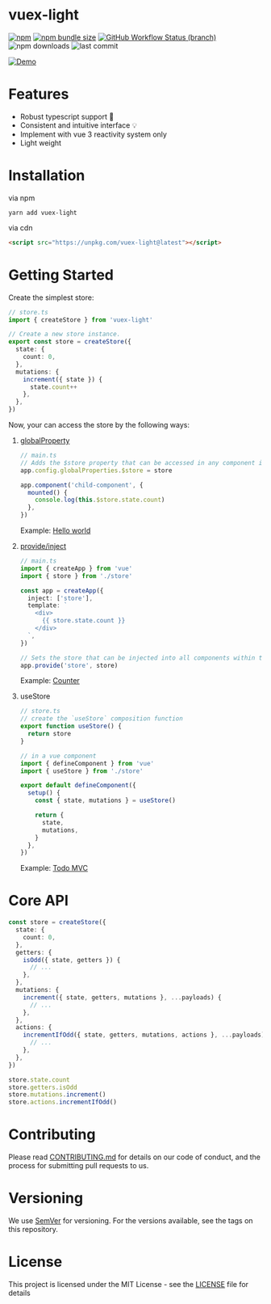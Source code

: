 # vuex-light

[![npm](https://img.shields.io/npm/v/vuex-light)](https://www.npmjs.com/package/vuex-light)
[![npm bundle size](https://img.shields.io/bundlephobia/min/vuex-light)](https://bundlephobia.com/result?p=vuex-light@latest)
[![GitHub Workflow Status (branch)](https://img.shields.io/github/workflow/status/js-cosmos/vuex-light/CI/main)](https://github.com/js-cosmos/vuex-light/actions?query=workflow%3ACI+branch%3Amain+)
![npm downloads](https://img.shields.io/npm/dm/vuex-light)
![last commit](https://img.shields.io/github/last-commit/js-cosmos/vuex-light/main)

[![Demo](./demo.gif)](https://codesandbox.io/s/github/js-cosmos/vuex-light/tree/main/examples/todomvc)

# Features

- Robust typescript support :muscle:
- Consistent and intuitive interface :bulb:
- Implement with vue 3 reactivity system only
- Light weight

# Installation

via npm

```
yarn add vuex-light
```

via cdn

```html
<script src="https://unpkg.com/vuex-light@latest"></script>
```

# Getting Started

Create the simplest store:

```ts
// store.ts
import { createStore } from 'vuex-light'

// Create a new store instance.
export const store = createStore({
  state: {
    count: 0,
  },
  mutations: {
    increment({ state }) {
      state.count++
    },
  },
})
```

Now, your can access the store by the following ways:

1. [globalProperty](https://v3.vuejs.org/api/application-config.html#globalproperties)

   ```ts
   // main.ts
   // Adds the $store property that can be accessed in any component instance inside the application.
   app.config.globalProperties.$store = store

   app.component('child-component', {
     mounted() {
       console.log(this.$store.state.count)
     },
   })
   ```

   Example: [Hello world](https://codesandbox.io/s/github/js-cosmos/vuex-light/tree/main/examples/hello-world)

2. [provide/inject](https://v3.vuejs.org/api/application-api.html#provide)

   ```ts
   // main.ts
   import { createApp } from 'vue'
   import { store } from './store'

   const app = createApp({
     inject: ['store'],
     template: `
       <div>
         {{ store.state.count }}
       </div>
     `,
   })

   // Sets the store that can be injected into all components within the application.
   app.provide('store', store)
   ```

   Example: [Counter](https://codesandbox.io/s/github/js-cosmos/vuex-light/tree/main/examples/counter)

3. useStore

   ```ts
   // store.ts
   // create the `useStore` composition function
   export function useStore() {
     return store
   }
   ```

   ```ts
   // in a vue component
   import { defineComponent } from 'vue'
   import { useStore } from './store'

   export default defineComponent({
     setup() {
       const { state, mutations } = useStore()

       return {
         state,
         mutations,
       }
     },
   })
   ```

   Example: [Todo MVC](https://codesandbox.io/s/github/js-cosmos/vuex-light/tree/main/examples/todomvc)

# Core API

```ts
const store = createStore({
  state: {
    count: 0,
  },
  getters: {
    isOdd({ state, getters }) {
      // ...
    },
  },
  mutations: {
    increment({ state, getters, mutations }, ...payloads) {
      // ...
    },
  },
  actions: {
    incrementIfOdd({ state, getters, mutations, actions }, ...payloads) {
      // ...
    },
  },
})

store.state.count
store.getters.isOdd
store.mutations.increment()
store.actions.incrementIfOdd()
```

# Contributing

Please read [CONTRIBUTING.md](/CONTRIBUTING.md) for details on our code of conduct, and the process for submitting pull
requests to us.

# Versioning

We use [SemVer](https://semver.org/) for versioning. For the versions available, see the tags on this repository.

# License

This project is licensed under the MIT License - see the [LICENSE](/LICENSE) file for details
